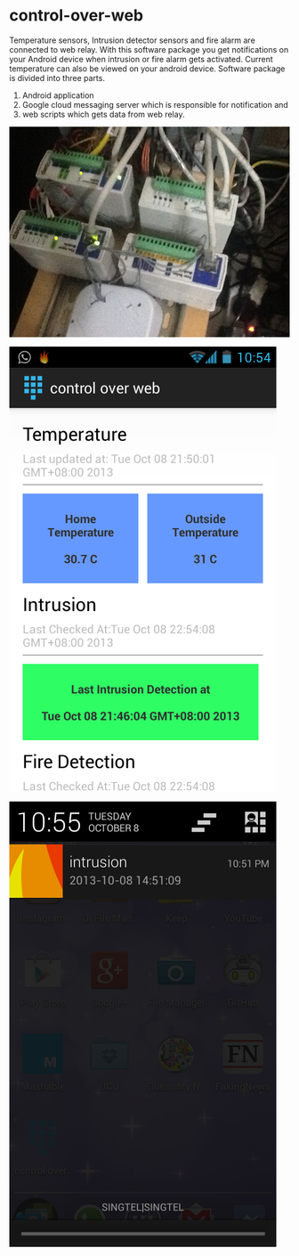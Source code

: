 control-over-web
================

Temperature sensors, Intrusion detector sensors and fire alarm are connected to web relay. With this software package you get notifications on your Android device when intrusion or fire alarm gets activated. Current temperature can also be viewed on your android device. Software package is divided into three parts. 

1) Android application 
2) Google cloud messaging server which is responsible for notification and 
3) web scripts which gets data from web relay.

!["Web Relay"](/images/webrelay.jpg "Web Relay")


!["App Main Activity"](/images/app_main.png "Application Main Activity")


!["Notification"](/images/notification.png "A Notification Example")
